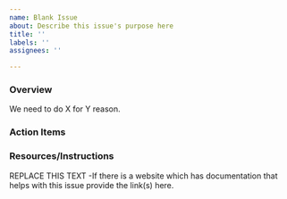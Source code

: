```yaml
---
name: Blank Issue
about: Describe this issue's purpose here
title: ''
labels: ''
assignees: ''

---
```


### Overview
We need to do X for Y reason.

### Action Items

### Resources/Instructions
REPLACE THIS TEXT -If there is a website which has documentation that helps with this issue provide the link(s) here.
